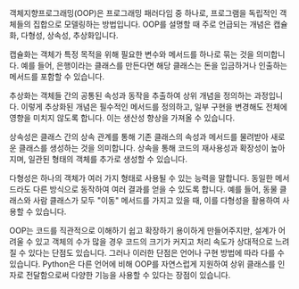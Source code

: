객체지향프로그래밍(OOP)은 프로그래밍 패러다임 중 하나로, 프로그램을 독립적인 객체들의 집합으로 모델링하는 방법입니다. OOP를 설명할 때 주로 언급되는 개념은 캡슐화, 다형성, 상속성, 추상화입니다.

캡슐화는 객체가 특정 목적을 위해 필요한 변수와 메서드를 하나로 묶는 것을 의미합니다. 예를 들어, 은행이라는 클래스를 만든다면 해당 클래스는 돈을 입금하거나 인출하는 메서드를 포함할 수 있습니다.

추상화는 객체들 간의 공통된 속성과 동작을 추출하여 상위 개념을 정의하는 과정입니다. 이렇게 추상화된 개념은 필수적인 메서드를 정의하고, 일부 구현을 변경해도 전체에 영향을 미치지 않도록 합니다. 이는 생산성 향상을 가져올 수 있습니다.

상속성은 클래스 간의 상속 관계를 통해 기존 클래스의 속성과 메서드를 물려받아 새로운 클래스를 생성하는 것을 의미합니다. 상속을 통해 코드의 재사용성과 확장성이 높아지며, 일관된 형태의 객체를 추가로 생성할 수 있습니다.

다형성은 하나의 객체가 여러 가지 형태로 사용될 수 있는 능력을 말합니다. 동일한 메서드라도 다른 방식으로 동작하여 여러 결과를 얻을 수 있도록 합니다. 예를 들어, 동물 클래스와 사람 클래스가 모두 "이동" 메서드를 가지고 있을 때, 이를 다형성을 활용하여 사용할 수 있습니다.

OOP는 코드를 직관적으로 이해하기 쉽고 확장하기 용이하게 만들어주지만, 설계가 어려울 수 있고 객체의 수가 많을 경우 코드의 크기가 커지고 처리 속도가 상대적으로 느려질 수 있다는 단점도 있습니다. 그러나 이러한 단점은 언어나 구현 방법에 따라 다를 수 있습니다. Python은 다른 언어에 비해 OOP를 자연스럽게 지원하여 상위 클래스를 인자로 전달함으로써 다양한 기능을 사용할 수 있다는 장점이 있습니다.
